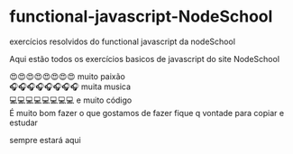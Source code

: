 # functional-javascript-NodeSchool
exercícios resolvidos do functional javascript da nodeSchool

Aqui estão todos os exercícios basicos de javascript do site NodeSchool

😍😍😍😍😍😍😍😍 muito paixão<br/> 🎧🎧🎧🎧🎧🎧🎧🎧 muita musica<br/> 💻💻💻💻💻💻💻💻 e muito código<br/>
É muito bom fazer o que gostamos de fazer
fique q vontade para copiar e estudar

sempre estará aqui
